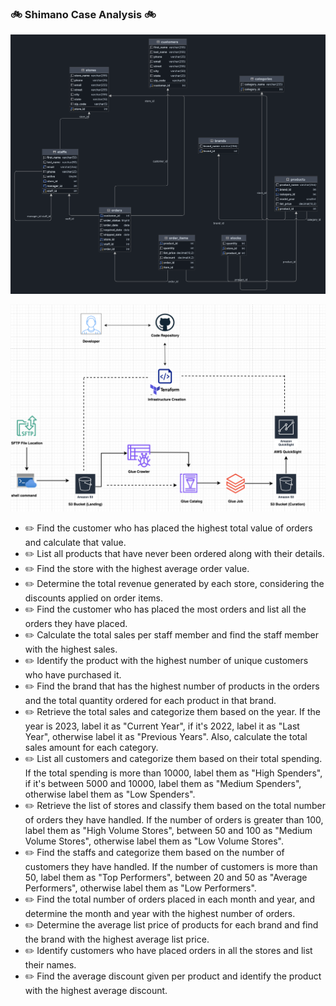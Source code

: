 ### 🚲 Shimano Case Analysis 🚲


![Alt text](https://github.com/vegetariancoder/competitive-programming/blob/main/Projects/SHIMANO_CASE_STUDY/shimano_erd.png?raw=true "ERD")

![Alt text](https://github.com/vegetariancoder/competitive-programming/blob/main/Projects/SHIMANO_CASE_STUDY/shimano.png?raw=true "ERD")

- ✏️ Find the customer who has placed the highest total value of orders and calculate that value. 
- ✏️ List all products that have never been ordered along with their details.
- ✏️ Find the store with the highest average order value.
- ✏️ Determine the total revenue generated by each store, considering the discounts applied on order items.
- ✏️ Find the customer who has placed the most orders and list all the orders they have placed.
- ✏️ Calculate the total sales per staff member and find the staff member with the highest sales.
- ✏️ Identify the product with the highest number of unique customers who have purchased it.
- ✏️ Find the brand that has the highest number of products in the orders and the total quantity ordered for each product in that brand.
- ✏️ Retrieve the total sales and categorize them based on the year. If the year is 2023, label it as "Current Year", if it's 2022, label it as "Last Year", otherwise label it as "Previous Years". Also, calculate the total sales amount for each category.
- ✏️ List all customers and categorize them based on their total spending. If the total spending is more than 10000, label them as "High Spenders", if it's between 5000 and 10000, label them as "Medium Spenders", otherwise label them as "Low Spenders".
- ✏️ Retrieve the list of stores and classify them based on the total number of orders they have handled. If the number of orders is greater than 100, label them as "High Volume Stores", between 50 and 100 as "Medium Volume Stores", otherwise label them as "Low Volume Stores".
- ✏️ Find the staffs and categorize them based on the number of customers they have handled. If the number of customers is more than 50, label them as "Top Performers", between 20 and 50 as "Average Performers", otherwise label them as "Low Performers".
- ✏️ Find the total number of orders placed in each month and year, and determine the month and year with the highest number of orders.
- ✏️ Determine the average list price of products for each brand and find the brand with the highest average list price.
- ✏️ Identify customers who have placed orders in all the stores and list their names.
- ✏️ Find the average discount given per product and identify the product with the highest average discount.